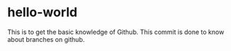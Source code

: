 # hello-world
This is to get the basic knowledge of Github.
This commit is done to know about branches on github.
